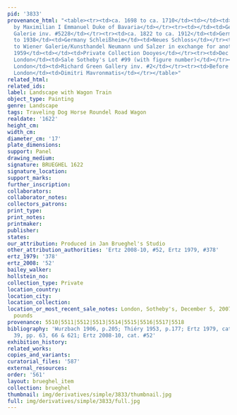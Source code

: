```yaml
---
pid: '3833'
provenance_html: "<table><tr><td>ca. 1698 to ca. 1710</td><td></td><td>Probably acquired
  by Maximilian I Emmanuel Duke of Bavaria</td></tr><tr><td></td><td>Germany Munich</td><td>Kurfürstlichen
  Galerie inv. #5228</td></tr><tr><td>ca. 1822 to ca. 1912</td><td>Germany Augsburg</td><td>Gemäldegalerie</td></tr><tr><td>1912
  to 1938</td><td>Germany Schleißheim</td><td>Neues Schloss</td></tr><tr><td>1938</td><td>Germany</td><td>Given
  to Wiener Galerie/Kunsthandel Neumann und Salzer in exchange for another painting</td></tr><tr><td>Before
  1959</td><td></td><td>Private Collection Dooyes</td></tr><tr><td>Dec 9 1959</td><td>England
  London</td><td>Sale Sotheby's Lot #99 (with figure number)</td></tr><tr><td>1991</td><td>England
  London</td><td>Richard Green Gallery inv. #2</td></tr><tr><td>Before 2007</td><td>England
  London</td><td>Dimitri Mavronmatis</td></tr></table>"
related_html: 
related_ids: 
label: Landscape with Wagon Train
object_type: Painting
genre: Landscape
tags: Traveling Dog Horse Roundel Road Wagon
realdate: '1622'
height_cm: 
width_cm: 
diameter_cm: '17'
plate_dimensions: 
support: Panel
drawing_medium: 
signature: BRUEGHEL 1622
signature_location: 
support_marks: 
further_inscription: 
collaborators: 
collaborator_notes: 
collectors_patrons: 
print_type: 
print_notes: 
printmaker: 
publisher: 
states: 
our_attribution: Produced in Jan Brueghel's Studio
other_attribution_authorities: 'Ertz 2008-10, #52, Ertz 1979, #378'
ertz_1979: '378'
ertz_2008: '52'
bailey_walker: 
hollstein_no: 
collection_type: Private
location_country: 
location_city: 
location_collection: 
location_or_most_recent_sale_notes: London, Sotheby's, December 5, 2007, for 468,500
  pounds
provenance: 5510|5511|5512|5513|5514|5515|5516|5517|5518
bibliography: 'Wurzbach 1906, p.205; Thiéry 1953, p.177; Ertz 1979, cat. #378, fig.
  39, pp. 63, 66 & 621; Ertz 2008-10, cat. #52'
exhibition_history: 
related_works: 
copies_and_variants: 
curatorial_files: '587'
external_resources: 
order: '561'
layout: brueghel_item
collection: brueghel
thumbnail: img/derivatives/simple/3833/thumbnail.jpg
full: img/derivatives/simple/3833/full.jpg
---
```

